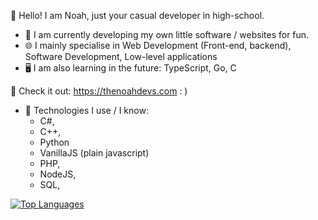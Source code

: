 👋 Hello! I am Noah, just your casual developer in high-school.

- 🔨 I am currently developing my own little software / websites for fun. 
- 🌐 I mainly specialise in Web Development (Front-end, backend), Software Development, Low-level applications
- 🖥️ I am also learning in the future: TypeScript, Go, C

🫵 Check it out: https://thenoahdevs.com : )

- 💞️ Technologies I use / I know:
     - C#,
     - C++,
     - Python
     - VanillaJS (plain javascript)
     - PHP,
     - NodeJS,
     - SQL,

[![Top Languages](https://github-readme-stats.vercel.app/api/top-langs?username=thanknoah&hide=html,scss,stylus,blade,jupyter%20notebook,python,css,shell,batchfile,dockerfile,typescript&theme=algolia&show_icons=true)](https://github.com/thanknoah)

<!---
stop reading ok lol
--->

